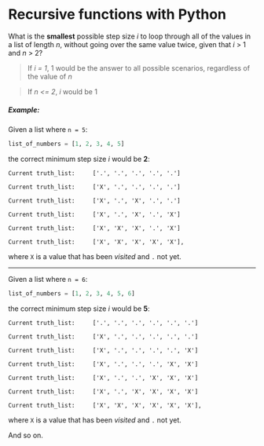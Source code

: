 # Recursive functions with Python

What is the **smallest** possible step size _i_ to loop through all of the values in a list of length _n_, without going over the same value twice, given that _i_ > 1 and _n_ > 2?

> If _i = 1_, 1 would be the answer to all possible scenarios, regardless of the value of _n_

> If _n <= 2_, _i_ would be 1

##### Example:

Given a list where ```n = 5```:
```python
list_of_numbers = [1, 2, 3, 4, 5]
```
the correct minimum step size _i_ would be **2**: 
```
Current truth_list:     ['.', '.', '.', '.', '.']

Current truth_list:     ['X', '.', '.', '.', '.']

Current truth_list:     ['X', '.', 'X', '.', '.']

Current truth_list:     ['X', '.', 'X', '.', 'X']

Current truth_list:     ['X', 'X', 'X', '.', 'X']

Current truth_list:     ['X', 'X', 'X', 'X', 'X'],
```
where `X` is a value that has been _visited_ and `.` not yet.

---

Given a list where ```n = 6```:

```python
list_of_numbers = [1, 2, 3, 4, 5, 6]
```

the correct minimum step size _i_ would be **5**:

```
Current truth_list:     ['.', '.', '.', '.', '.', '.']

Current truth_list:     ['X', '.', '.', '.', '.', '.']

Current truth_list:     ['X', '.', '.', '.', '.', 'X']

Current truth_list:     ['X', '.', '.', '.', 'X', 'X']

Current truth_list:     ['X', '.', '.', 'X', 'X', 'X']

Current truth_list:     ['X', '.', 'X', 'X', 'X', 'X']

Current truth_list:     ['X', 'X', 'X', 'X', 'X', 'X'],
```
where `X` is a value that has been _visited_ and `.` not yet.

And so on.
